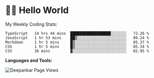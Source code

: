 # 👋🏽 Hello World 

<!--![Deepankar's github stats](https://github-readme-stats.vercel.app/api?username=Deep-Codes&count_private=true&show_icons=true&theme=radical)-->
My Weekly Coding Stats:

<!--START_SECTION:waka-->
```text
TypeScript   14 hrs 44 mins  ██████████████████░░░░░░░   72.26 % 
JavaScript   1 hr 53 mins    ██▒░░░░░░░░░░░░░░░░░░░░░░   09.24 % 
Markdown     1 hr 5 mins     █▒░░░░░░░░░░░░░░░░░░░░░░░   05.37 % 
CSS          1 hr 5 mins     █▒░░░░░░░░░░░░░░░░░░░░░░░   05.34 % 
CSV          36 mins         ▓░░░░░░░░░░░░░░░░░░░░░░░░   02.95 % 
```
<!--END_SECTION:waka-->

**Languages and Tools:**



<p align="left"> <img src="https://komarev.com/ghpvc/?username=Deep-Codes&label=Views&color=blue&style=plastic" alt="Deepankar Page Views" /> </p>
